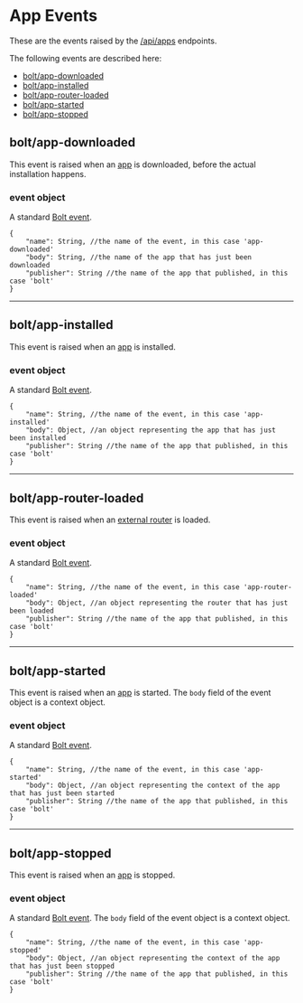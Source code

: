 # App Events

These are the events raised by the [/api/apps](/apps-api.md) endpoints.

The following events are described here:

* [bolt/app-downloaded](#boltapp-downloaded)
* [bolt/app-installed](#boltapp-installed)
* [bolt/app-router-loaded](#boltapp-router-loaded)
* [bolt/app-started](#boltapp-started)
* [bolt/app-stopped](#boltapp-stopped)

## bolt/app-downloaded

This event is raised when an [app](/app-object.md) is downloaded, before the actual installation happens.

### event object

A standard [Bolt event](/bolt-event.md).

```
{
    "name": String, //the name of the event, in this case 'app-downloaded'
    "body": String, //the name of the app that has just been downloaded
    "publisher": String //the name of the app that published, in this case 'bolt'
}
```

---

## bolt/app-installed

This event is raised when an [app](/app-object.md) is installed.

### event object

A standard [Bolt event](/bolt-event.md).

```
{
    "name": String, //the name of the event, in this case 'app-installed'
    "body": Object, //an object representing the app that has just been installed
    "publisher": String //the name of the app that published, in this case 'bolt'
}
```

---

## bolt/app-router-loaded

This event is raised when an [external router](/router-object.md) is loaded.

### event object

A standard [Bolt event](/bolt-event.md).

```
{
    "name": String, //the name of the event, in this case 'app-router-loaded'
    "body": Object, //an object representing the router that has just been loaded
    "publisher": String //the name of the app that published, in this case 'bolt'
}
```

---

## bolt/app-started

This event is raised when an [app](/app-object.md) is started. The `body` field of the event object is a context object.

### event object

A standard [Bolt event](/bolt-event.md).

```
{
    "name": String, //the name of the event, in this case 'app-started'
    "body": Object, //an object representing the context of the app that has just been started
    "publisher": String //the name of the app that published, in this case 'bolt'
}
```

---

## bolt/app-stopped

This event is raised when an [app](/app-object.md) is stopped.

### event object

A standard [Bolt event](/bolt-event.md). The `body` field of the event object is a context object.

```
{
    "name": String, //the name of the event, in this case 'app-stopped'
    "body": Object, //an object representing the context of the app that has just been stopped
    "publisher": String //the name of the app that published, in this case 'bolt'
}
```



